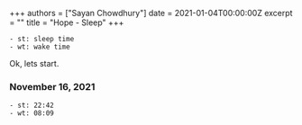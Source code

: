 +++
authors = ["Sayan Chowdhury"]
date = 2021-01-04T00:00:00Z
excerpt = ""
title = "Hope - Sleep"
+++

```
- st: sleep time
- wt: wake time
```

Ok, lets start.


### November 16, 2021

```
- st: 22:42
- wt: 08:09
```
